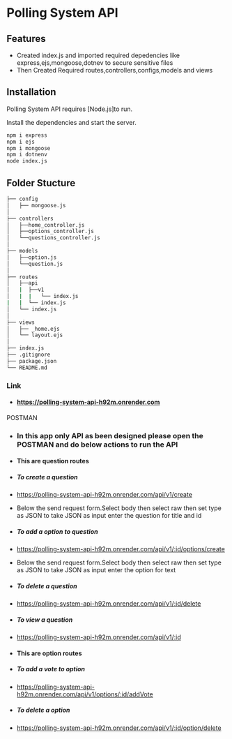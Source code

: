 # Polling System API

## Features

- Created index.js and imported required depedencies like       express,ejs,mongoose,dotnev to secure sensitive files
- Then Created Required routes,controllers,configs,models and views

## Installation

Polling System API requires [Node.js]to run.

Install the dependencies and start the server.

```sh
npm i express
npm i ejs
npm i mongoose
npm i dotnenv
node index.js
```
## Folder Stucture
```sh
├── config
│   ├── mongoose.js
│
├── controllers
│   ├──home_controller.js
│   ├──options_controller.js
│   └──questions_controller.js
│
├── models
│   ├──option.js
│   └──question.js
│
├── routes
│   ├──api
│   |  ├──v1
│   |  |   └── index.js
|   |  └── index.js
│   └── index.js
│
├── views
│   ├── _home.ejs
│   └── layout.ejs
│
├── index.js
├── .gitignore
├── package.json
└── README.md

```

### Link
- #### https://polling-system-api-h92m.onrender.com

POSTMAN
 - ### In this app only API as been designed please open the POSTMAN and do below actions to run the API
 - #### This are question routes
- ##### To create a question
- https://polling-system-api-h92m.onrender.com/api/v1/create
- Below the send request form.Select body then select raw then set type as JSON to take JSON as input enter the question for title and id
- ##### To add a option to question
- https://polling-system-api-h92m.onrender.com/api/v1/:id/options/create
- Below the send request form.Select body then select raw then set type as JSON to take JSON as input enter the option for text
- ##### To delete a question
- https://polling-system-api-h92m.onrender.com/api/v1/:id/delete
- ##### To view a question
- https://polling-system-api-h92m.onrender.com/api/v1/:id

- #### This are option routes
- ##### To add a vote to option
- https://polling-system-api-h92m.onrender.com/api/v1/options/:id/addVote
- ##### To delete a option
- https://polling-system-api-h92m.onrender.com/api/v1/:id/option/delete
